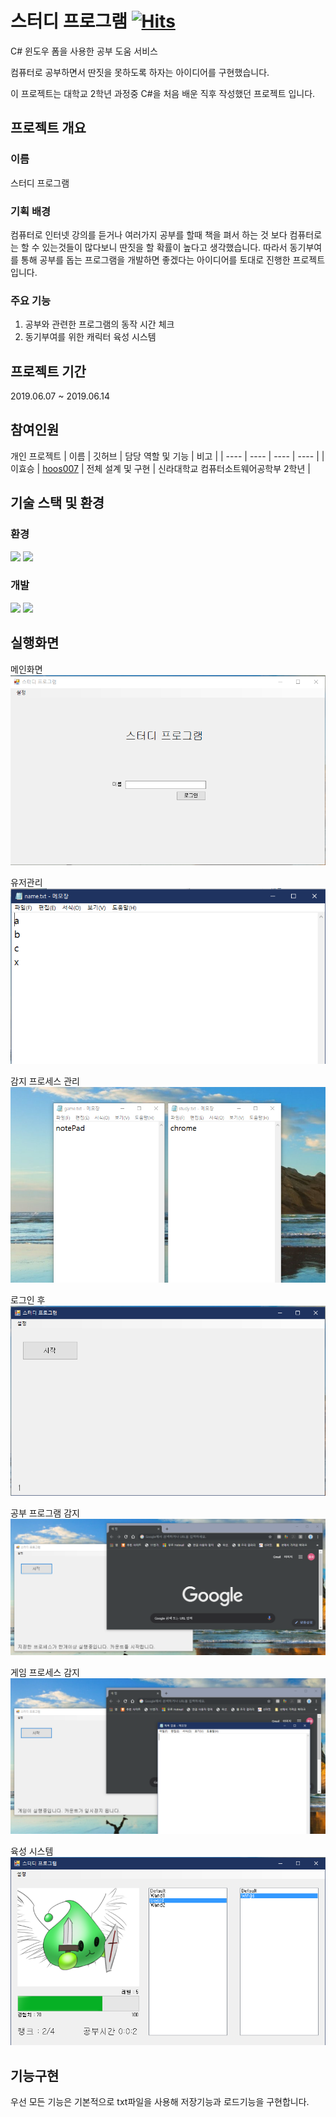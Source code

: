 # **스터디 프로그램** [![Hits](https://hits.seeyoufarm.com/api/count/incr/badge.svg?url=https%3A%2F%2Fgithub.com%2Fhoos007%2FUnivAssignment-StudyProgram&count_bg=%2379C83D&title_bg=%23555555&icon=&icon_color=%23E7E7E7&title=hits&edge_flat=false)](https://hits.seeyoufarm.com)
C# 윈도우 폼을 사용한 공부 도움 서비스

컴퓨터로 공부하면서 딴짓을 못하도록 하자는 아이디어를 구현했습니다.

이 프로젝트는 대학교 2학년 과정중 C#을 처음 배운 직후 작성했던 프로젝트 입니다.
## 프로젝트 개요
### 이름
스터디 프로그램

### 기획 배경
컴퓨터로 인터넷 강의를 듣거나 여러가지 공부를 할때 책을 펴서 하는 것 보다 컴퓨터로는 할 수 있는것들이 많다보니 딴짓을 할 확률이 높다고 생각했습니다. 따라서 동기부여를 통해 공부를 돕는 프로그램을 개발하면 좋겠다는 아이디어를 토대로 진행한 프로젝트 입니다.

### 주요 기능
1. 공부와 관련한 프로그램의 동작 시간 체크
2. 동기부여를 위한 캐릭터 육성 시스템

## 프로젝트 기간
2019.06.07 ~ 2019.06.14

## 참여인원
개인 프로젝트
| 이름 | 깃허브 | 담당 역할 및 기능 | 비고 |
| ---- | ---- | ---- | ---- |
| 이효승 | [hoos007](https://github.com/hoos007) | 전체 설계 및 구현 | 신라대학교 컴퓨터소트웨어공학부 2학년 |

## 기술 스택 및 환경
### 환경
<img src="https://img.shields.io/badge/windows-0078D4?style=for-the-badge&logo=windows&logoColor=white"> <img src="https://img.shields.io/badge/.NET-512BD4?style=for-the-badge&logo=.net&logoColor=white">

### 개발
<img src="https://img.shields.io/badge/visual studio-5C2D91?style=for-the-badge&logo=visualstudio&logoColor=white"> <img src="https://img.shields.io/badge/C Sharp-239120?style=for-the-badge&logo=csharp&logoColor=white">

## 실행화면
메인화면
<img src="readme_img/메인 페이지.png">

유저관리
<img src="readme_img/유저관리.png">

감지 프로세스 관리
<img src="readme_img/감지 프로세스 관리.png">

로그인 후
<img src="readme_img/로그인 후.png">

공부 프로그램 감지
<img src="readme_img/공부 프로그램 감지.png">

게임 프로세스 감지
<img src="readme_img/게임 프로세스 감지.png">

육성 시스템
<img src="readme_img/육성 시스템.png">

## 기능구현
우선 모든 기능은 기본적으로 txt파일을 사용해 저장기능과 로드기능을 구현합니다.